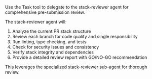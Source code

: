 Use the Task tool to delegate to the stack-reviewer agent for comprehensive pre-submission review.

The stack-reviewer agent will:
1. Analyze the current PR stack structure
2. Review each branch for code quality and single responsibility
3. Run linting, type checking, and tests
4. Check for security issues and consistency
5. Verify stack integrity and dependencies
6. Provide a detailed review report with GO/NO-GO recommendation

This leverages the specialized stack-reviewer sub-agent for thorough review.